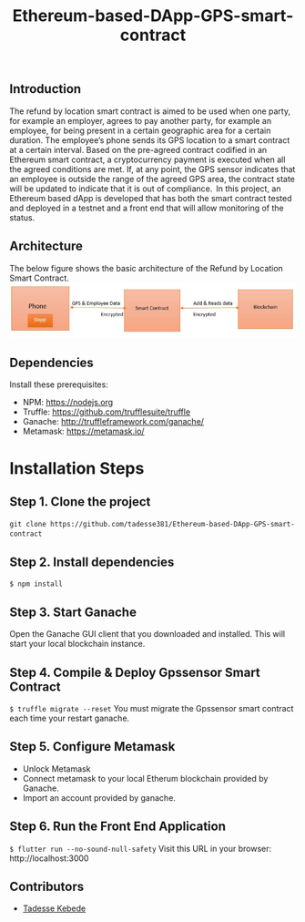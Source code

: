 <h1 align="center">Ethereum-based-DApp-GPS-smart-contract</h1>
</br>

## Introduction
The refund by location smart contract is aimed to be used when one party, for example an employer, agrees to pay another party, for example an employee, for being present in a certain geographic area for a certain duration. The employee’s phone sends its GPS location to a smart contract at a certain interval. Based on the pre-agreed contract codified in an Ethereum smart contract, a cryptocurrency payment is executed when all the agreed conditions are met.  If, at any point, the GPS sensor indicates that an employee is outside the range of the agreed GPS area, the contract state will be updated to indicate that it is out of compliance.  
In this project, an Ethereum based dApp is developed  that has both the smart contract tested and deployed in a testnet and a front end that will allow monitoring of the status.

## Architecture
The below figure shows the basic architecture of the Refund by Location Smart Contract.
<img src="contracts/Architecture.jpg" name="">

## Dependencies
Install these prerequisites:
- NPM: https://nodejs.org
- Truffle: https://github.com/trufflesuite/truffle
- Ganache: http://truffleframework.com/ganache/
- Metamask: https://metamask.io/

# Installation Steps
## Step 1. Clone the project
`git clone https://github.com/tadesse381/Ethereum-based-DApp-GPS-smart-contract`

## Step 2. Install dependencies
```
$ npm install
```
## Step 3. Start Ganache
Open the Ganache GUI client that you downloaded and installed. This will start your local blockchain instance. 

## Step 4. Compile & Deploy Gpssensor Smart Contract
`$ truffle migrate --reset`
You must migrate the Gpssensor smart contract each time your restart ganache.

## Step 5. Configure Metamask
- Unlock Metamask
- Connect metamask to your local Etherum blockchain provided by Ganache.
- Import an account provided by ganache.

## Step 6. Run the Front End Application
`$ flutter run --no-sound-null-safety`
Visit this URL in your browser: http://localhost:3000
## Contributors
* [Tadesse Kebede](https://github.com/tadesse381)
